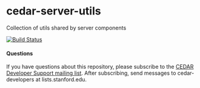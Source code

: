 # cedar-server-utils
Collection of utils shared by server components

[![Build Status](https://travis-ci.com/metadatacenter/cedar-server-utils.svg?branch=master)](https://travis-ci.com/metadatacenter/cedar-server-utils)

#### Questions

If you have questions about this repository, please subscribe to the [CEDAR Developer Support
mailing list](https://mailman.stanford.edu/mailman/listinfo/cedar-developers).
After subscribing, send messages to cedar-developers at lists.stanford.edu.


